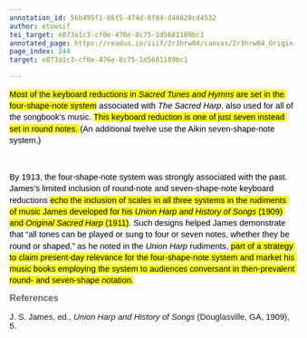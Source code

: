 ```yaml
---
annotation_id: 56b495f1-86f5-474d-8f84-d48620cd4532
author: etowsif
tei_target: e873a1c3-cf0e-476e-8c75-1d5681189bc1
annotated_page: https://readux.io/iiif/2r3hrw04/canvas/2r3hrw04_Origin-1911-a-0245.tif
page_index: 244
target: e873a1c3-cf0e-476e-8c75-1d5681189bc1

---
```

<p dir="ltr" style="line-height: 1.38; margin-top: 0pt; margin-bottom: 0pt;"><span style="font-size: 11pt; font-family: Arial; color: #000000; background-color: #ffff00; font-weight: 400; font-style: normal; font-variant: normal; text-decoration: none; vertical-align: baseline; white-space: pre-wrap;">Most of the keyboard reductions in </span><span style="font-size: 11pt; font-family: Arial; color: #000000; background-color: #ffff00; font-weight: 400; font-style: italic; font-variant: normal; text-decoration: none; vertical-align: baseline; white-space: pre-wrap;">Sacred Tunes and Hymns</span><span style="font-size: 11pt; font-family: Arial; color: #000000; background-color: #ffff00; font-weight: 400; font-style: normal; font-variant: normal; text-decoration: none; vertical-align: baseline; white-space: pre-wrap;"> are set in the four-shape-note system</span><span style="font-size: 11pt; font-family: Arial; color: #000000; background-color: transparent; font-weight: 400; font-style: normal; font-variant: normal; text-decoration: none; vertical-align: baseline; white-space: pre-wrap;"> associated with </span><span style="font-size: 11pt; font-family: Arial; color: #000000; background-color: transparent; font-weight: 400; font-style: italic; font-variant: normal; text-decoration: none; vertical-align: baseline; white-space: pre-wrap;">The Sacred Harp</span><span style="font-size: 11pt; font-family: Arial; color: #000000; background-color: transparent; font-weight: 400; font-style: normal; font-variant: normal; text-decoration: none; vertical-align: baseline; white-space: pre-wrap;">, also used for all of the songbook&rsquo;s music. </span><span style="font-size: 11pt; font-family: Arial; color: #000000; background-color: #ffff00; font-weight: 400; font-style: normal; font-variant: normal; text-decoration: none; vertical-align: baseline; white-space: pre-wrap;">This keyboard reduction is one of just seven instead set in round notes. </span><span style="font-size: 11pt; font-family: Arial; color: #000000; background-color: transparent; font-weight: 400; font-style: normal; font-variant: normal; text-decoration: none; vertical-align: baseline; white-space: pre-wrap;">(An additional twelve use the Aikin seven-shape-note system.)&nbsp;</span></p>
<p><strong id="docs-internal-guid-4b06dd9f-7fff-5cc1-4cdf-9a6e93f4cb4a" style="font-weight: normal;">&nbsp;</strong></p>
<p dir="ltr" style="line-height: 1.38; margin-top: 0pt; margin-bottom: 0pt;"><span style="font-size: 11pt; font-family: Arial; color: #000000; background-color: transparent; font-weight: 400; font-style: normal; font-variant: normal; text-decoration: none; vertical-align: baseline; white-space: pre-wrap;">By 1913, the four-shape-note system was strongly associated with the past. James&rsquo;s limited inclusion of round-note and seven-shape-note keyboard reductions </span><span style="font-size: 11pt; font-family: Arial; color: #000000; background-color: #ffff00; font-weight: 400; font-style: normal; font-variant: normal; text-decoration: none; vertical-align: baseline; white-space: pre-wrap;">echo the inclusion of scales in all three systems in the rudiments of music James developed for his </span><span style="font-size: 11pt; font-family: Arial; color: #000000; background-color: #ffff00; font-weight: 400; font-style: italic; font-variant: normal; text-decoration: none; vertical-align: baseline; white-space: pre-wrap;">Union Harp and History of Songs</span><span style="font-size: 11pt; font-family: Arial; color: #000000; background-color: #ffff00; font-weight: 400; font-style: normal; font-variant: normal; text-decoration: none; vertical-align: baseline; white-space: pre-wrap;"> (1909) and </span><span style="font-size: 11pt; font-family: Arial; color: #000000; background-color: #ffff00; font-weight: 400; font-style: italic; font-variant: normal; text-decoration: none; vertical-align: baseline; white-space: pre-wrap;">Original Sacred Harp</span><span style="font-size: 11pt; font-family: Arial; color: #000000; background-color: #ffff00; font-weight: 400; font-style: normal; font-variant: normal; text-decoration: none; vertical-align: baseline; white-space: pre-wrap;"> (1911)</span><span style="font-size: 11pt; font-family: Arial; color: #000000; background-color: transparent; font-weight: 400; font-style: normal; font-variant: normal; text-decoration: none; vertical-align: baseline; white-space: pre-wrap;">. Such designs helped James demonstrate that &ldquo;all tones can be played or sung to four or seven notes, whether they be round or shaped,&rdquo; as he noted in the </span><span style="font-size: 11pt; font-family: Arial; color: #000000; background-color: transparent; font-weight: 400; font-style: italic; font-variant: normal; text-decoration: none; vertical-align: baseline; white-space: pre-wrap;">Union Harp</span><span style="font-size: 11pt; font-family: Arial; color: #000000; background-color: transparent; font-weight: 400; font-style: normal; font-variant: normal; text-decoration: none; vertical-align: baseline; white-space: pre-wrap;"> rudiments, </span><span style="font-size: 11pt; font-family: Arial; color: #000000; background-color: #ffff00; font-weight: 400; font-style: normal; font-variant: normal; text-decoration: none; vertical-align: baseline; white-space: pre-wrap;">part of a strategy to claim present-day relevance for the four-shape-note system and market his music books employing the system to audiences conversant in then-prevalent round- and seven-shape notation.</span></p>
<h3 dir="ltr" style="line-height: 1.38; margin-top: 8pt; margin-bottom: 0pt;"><span style="font-size: 12pt; font-family: Arial; color: #666666; background-color: transparent; font-weight: bold; font-style: normal; font-variant: normal; text-decoration: none; vertical-align: baseline; white-space: pre-wrap;">References</span></h3>
<p><span style="font-size: 11pt; font-family: Arial; background-color: transparent; font-variant-numeric: normal; font-variant-east-asian: normal; vertical-align: baseline; white-space: pre-wrap;">J. S. James, ed., </span><span style="font-size: 11pt; font-family: Arial; background-color: transparent; font-style: italic; font-variant-numeric: normal; font-variant-east-asian: normal; vertical-align: baseline; white-space: pre-wrap;">Union Harp and History of Songs</span><span style="font-size: 11pt; font-family: Arial; background-color: transparent; font-variant-numeric: normal; font-variant-east-asian: normal; vertical-align: baseline; white-space: pre-wrap;"> (Douglasville, GA, 1909), 5.</span></p>